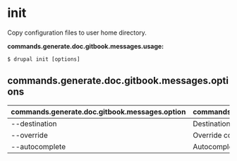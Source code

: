 # init
Copy configuration files to user home directory.

**commands.generate.doc.gitbook.messages.usage:**
```
$ drupal init [options]
```

## commands.generate.doc.gitbook.messages.options
commands.generate.doc.gitbook.messages.option | commands.generate.doc.gitbook.messages.details
-------|-------------
--destination | Destination directory to copy files
--override | Override configurations files
--autocomplete | Autocomplete tool files flag.
